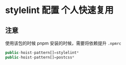 # stylelint 配置 个人快速复用

## 注意

使用该包的时候 pnpm 安装的时候，需要将依赖提升
`.npmrc`

```js
public-hoist-pattern[]=stylelint*
public-hoist-pattern[]=postcss*
```
